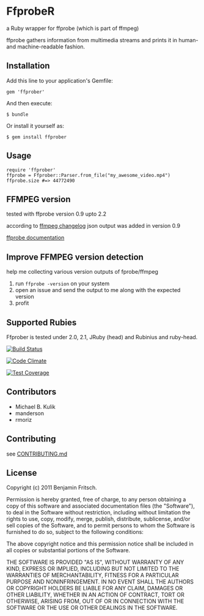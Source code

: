 # FfprobeR

a Ruby wrapper for ffprobe (which is part of ffmpeg)

ffprobe gathers information from multimedia streams and prints it in human- and machine-readable fashion.


## Installation

Add this line to your application's Gemfile:

    gem 'ffprober'

And then execute:

    $ bundle

Or install it yourself as:

    $ gem install ffprober

## Usage

    require 'ffprober'
    ffprobe = Ffprober::Parser.from_file("my_awesome_video.mp4")
    ffprobe.size #=> 44772490

## FFMPEG version

tested with ffprobe version 0.9 upto 2.2

according to [ffmpeg changelog](http://git.videolan.org/?p=ffmpeg.git;a=blob_plain;f=Changelog) json output was added in version 0.9

[ffprobe documentation](http://www.ffmpeg.org/ffprobe.html)

## Improve FFMPEG version detection

help me collecting various version outputs of fprobe/ffmpeg

1. run `ffprobe -version` on your system
2. open an issue and send the output to me along with the expected version
3. profit

## Supported Rubies

Ffprober is tested under 2.0, 2.1, JRuby (head) and Rubinius and ruby-head.

[![Build Status](https://secure.travis-ci.org/beanieboi/ffprober.png?branch=master)](http://travis-ci.org/beanieboi/ffprober)

[![Code Climate](https://codeclimate.com/github/beanieboi/ffprober.png)](https://codeclimate.com/github/beanieboi/ffprober)

[![Test Coverage](https://codeclimate.com/github/beanieboi/ffprober/badges/coverage.svg)](https://codeclimate.com/github/beanieboi/ffprober)

## Contributors

- Michael B. Kulik
- manderson
- rmoriz

## Contributing

see [CONTRIBUTING.md][contributing]

[contributing]: https://github.com/beanieboi/ffprober/blob/master/CONTRIBUTING.md

## License

Copyright (c) 2011 Benjamin Fritsch.

Permission is hereby granted, free of charge, to any person obtaining a copy of this software and associated documentation files (the "Software"), to deal in the Software without restriction, including without limitation the rights to use, copy, modify, merge, publish, distribute, sublicense, and/or sell copies of the Software, and to permit persons to whom the Software is furnished to do so, subject to the following conditions:

The above copyright notice and this permission notice shall be included in all copies or substantial portions of the Software.

THE SOFTWARE IS PROVIDED "AS IS", WITHOUT WARRANTY OF ANY KIND, EXPRESS OR IMPLIED, INCLUDING BUT NOT LIMITED TO THE WARRANTIES OF MERCHANTABILITY, FITNESS FOR A PARTICULAR PURPOSE AND NONINFRINGEMENT. IN NO EVENT SHALL THE AUTHORS OR COPYRIGHT HOLDERS BE LIABLE FOR ANY CLAIM, DAMAGES OR OTHER LIABILITY, WHETHER IN AN ACTION OF CONTRACT, TORT OR OTHERWISE, ARISING FROM, OUT OF OR IN CONNECTION WITH THE SOFTWARE OR THE USE OR OTHER DEALINGS IN THE SOFTWARE.

